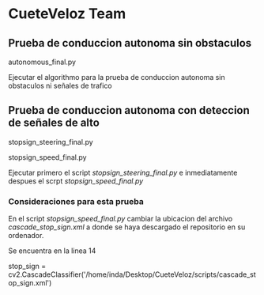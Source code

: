 # CueteVeloz Team

## Prueba de conduccion autonoma sin obstaculos
autonomous_final.py

Ejecutar el algorithmo para la prueba de conduccion autonoma sin obstaculos ni señales de trafico

## Prueba de conduccion autonoma con deteccion de señales de alto
stopsign_steering_final.py

stopsign_speed_final.py

Ejecutar primero el script *stopsign_steering_final.py* e inmediatamente despues el scrpt *stopsign_speed_final.py*

### Consideraciones para esta prueba
En el script *stopsign_speed_final.py* cambiar la ubicacion del archivo *cascade_stop_sign.xml*
a donde se haya descargado el repositorio en su ordenador.

Se encuentra en la linea 14

stop_sign = cv2.CascadeClassifier('/home/inda/Desktop/CueteVeloz/scripts/cascade_stop_sign.xml')

